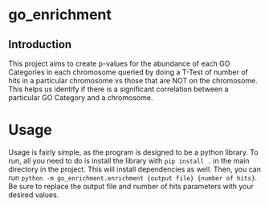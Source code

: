 # go_enrichment
## Introduction
This project aims to create p-values for the abundance of each GO Categories in each chromosome queried by doing a T-Test of number of hits in a particular chromosome vs those that are NOT on the chromosome. This helps us identify if there is a significant correlation between a particular GO Category and a chromosome.

# Usage
Usage is fairly simple, as the program is designed to be a python library. To run, all you need to do is install the library with `pip install .` in the main directory in the project. This will install dependencies as well. Then, you can run `python -m go_enrichment.enrichment {output file} {number of hits}`. Be sure to replace the output file and number of hits parameters with your desired values.
